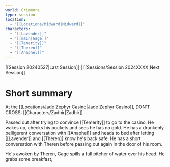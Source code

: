 ```yaml
---
world: Grimmora
type: session
location:
  - "[[Locations/Midward|Midward]]"
characters:
  - "[[Lavender]]"
  - "[[main|Gage]]"
  - "[[Temerity]]"
  - "[[Theren]]"
  - "[[Anaphel]]"
---
```

 [[Session 20240527|Last Session]] | [[Sessions/Session 2024XXXX|Next Session]]
# Short summary

At the [[Locations/Jade Zephyr Casino|Jade Zephyr Casino]], DON'T CROSS: [[Characters/Zadhir|Zadhir]]

Passed out after trying to convince [[Temerity]] to go to the casino. He wakes up, checks his pockets and sees he has no gold.  He has a drunkenly belligerent conversation with [[Anaphel]] and heads to bed after letting [[Lavender]] and [[Theren]] know he's back safe. He has a short conversation with Theren before passing out again in the door of his room.

He's awoken by Theren, Gage spills a full pitcher of water over his head. He grabs some breakfast, 